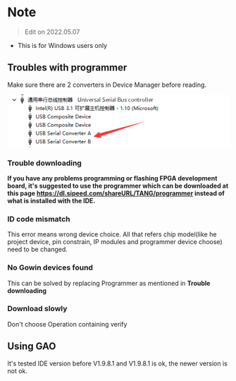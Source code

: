 # Note

> Edit on 2022.05.07

- This is for Windows users only

## Troubles with programmer

Make sure there are 2 converters in Device Manager before reading.

![](./../../../zh/tang/assets/questions/converter.png)

### Trouble downloading

**If you have any problems programming or flashing FPGA development board, it's suggested to use the programmer which can be downloaded at this page https://dl.sipeed.com/shareURL/TANG/programmer instead of what is installed with the IDE.**

### ID code mismatch

This error means wrong device choice. All that refers chip model(like he project device, pin constrain, IP modules and programmer device choose) need to be changed. 

### No Gowin devices found

This can be solved by replacing Programmer as mentioned in **Trouble downloading**

### Download slowly

Don't choose Operation containing verify

## Using GAO

It's tested IDE version before V1.9.8.1 and V1.9.8.1 is ok, the newer version is not ok.

